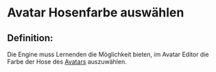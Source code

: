 # Avatar Hosenfarbe auswählen


## Definition:

Die Engine muss Lernenden die Möglichkeit bieten, im Avatar Editor die Farbe der Hose des [Avatars](Avatar-GE.md) auszuwählen.




